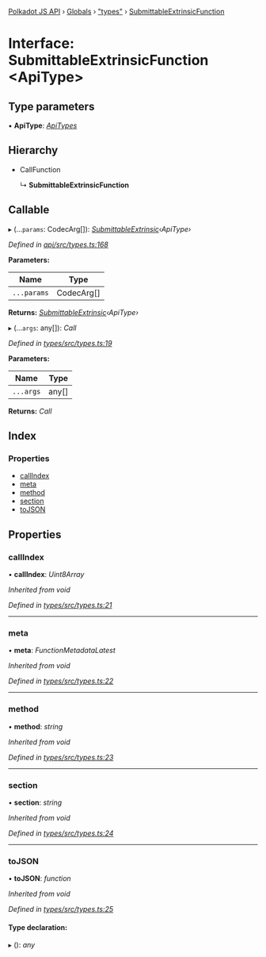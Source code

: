 [Polkadot JS API](../README.md) › [Globals](../globals.md) › ["types"](../modules/_types_.md) › [SubmittableExtrinsicFunction](_types_.submittableextrinsicfunction.md)

# Interface: SubmittableExtrinsicFunction <**ApiType**>

## Type parameters

▪ **ApiType**: *[ApiTypes](../modules/_types_.md#apitypes)*

## Hierarchy

* CallFunction

  ↳ **SubmittableExtrinsicFunction**

## Callable

▸ (...`params`: CodecArg[]): *[SubmittableExtrinsic](_submittable_types_.submittableextrinsic.md)‹ApiType›*

*Defined in [api/src/types.ts:168](https://github.com/polkadot-js/api/blob/d487490ca/packages/api/src/types.ts#L168)*

**Parameters:**

Name | Type |
------ | ------ |
`...params` | CodecArg[] |

**Returns:** *[SubmittableExtrinsic](_submittable_types_.submittableextrinsic.md)‹ApiType›*

▸ (...`args`: any[]): *Call*

*Defined in [types/src/types.ts:19](https://github.com/polkadot-js/api/blob/d487490ca/packages/types/src/types.ts#L19)*

**Parameters:**

Name | Type |
------ | ------ |
`...args` | any[] |

**Returns:** *Call*

## Index

### Properties

* [callIndex](_types_.submittableextrinsicfunction.md#callindex)
* [meta](_types_.submittableextrinsicfunction.md#meta)
* [method](_types_.submittableextrinsicfunction.md#method)
* [section](_types_.submittableextrinsicfunction.md#section)
* [toJSON](_types_.submittableextrinsicfunction.md#tojson)

## Properties

###  callIndex

• **callIndex**: *Uint8Array*

*Inherited from void*

*Defined in [types/src/types.ts:21](https://github.com/polkadot-js/api/blob/d487490ca/packages/types/src/types.ts#L21)*

___

###  meta

• **meta**: *FunctionMetadataLatest*

*Inherited from void*

*Defined in [types/src/types.ts:22](https://github.com/polkadot-js/api/blob/d487490ca/packages/types/src/types.ts#L22)*

___

###  method

• **method**: *string*

*Inherited from void*

*Defined in [types/src/types.ts:23](https://github.com/polkadot-js/api/blob/d487490ca/packages/types/src/types.ts#L23)*

___

###  section

• **section**: *string*

*Inherited from void*

*Defined in [types/src/types.ts:24](https://github.com/polkadot-js/api/blob/d487490ca/packages/types/src/types.ts#L24)*

___

###  toJSON

• **toJSON**: *function*

*Inherited from void*

*Defined in [types/src/types.ts:25](https://github.com/polkadot-js/api/blob/d487490ca/packages/types/src/types.ts#L25)*

#### Type declaration:

▸ (): *any*
